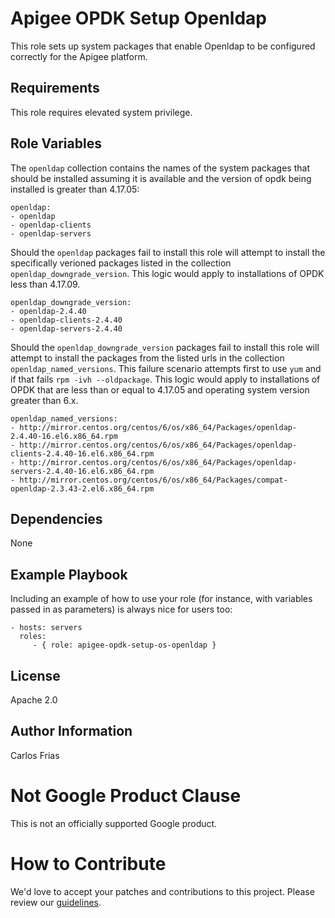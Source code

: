 Apigee OPDK Setup Openldap
=========

This role sets up system packages that enable Openldap to be configured correctly for the Apigee platform. 

Requirements
------------

This role requires elevated system privilege. 

Role Variables
--------------
The `openldap` collection contains the names of the system packages that should be installed assuming it is available and
the version of opdk being installed is greater than 4.17.05: 

    openldap:
    - openldap
    - openldap-clients
    - openldap-servers
    
Should the `openldap` packages fail to install this role will attempt to install the specifically verioned packages listed
in the collection `openldap_downgrade_version`. This logic would apply to installations of OPDK less than 4.17.09. 

    openldap_downgrade_version:
    - openldap-2.4.40
    - openldap-clients-2.4.40
    - openldap-servers-2.4.40

Should the `openldap_downgrade_version` packages fail to install this role will attempt to install the packages from the 
listed urls in the collection `openldap_named_versions`. This failure scenario attempts first to use `yum` and if that 
fails `rpm -ivh --oldpackage`. This logic would apply to installations of OPDK that are less than or equal to 4.17.05 and 
operating system version greater than 6.x. 

    openldap_named_versions:
    - http://mirror.centos.org/centos/6/os/x86_64/Packages/openldap-2.4.40-16.el6.x86_64.rpm
    - http://mirror.centos.org/centos/6/os/x86_64/Packages/openldap-clients-2.4.40-16.el6.x86_64.rpm
    - http://mirror.centos.org/centos/6/os/x86_64/Packages/openldap-servers-2.4.40-16.el6.x86_64.rpm
    - http://mirror.centos.org/centos/6/os/x86_64/Packages/compat-openldap-2.3.43-2.el6.x86_64.rpm

Dependencies
------------

None

Example Playbook
----------------

Including an example of how to use your role (for instance, with variables passed in as parameters) is always nice for users too:

    - hosts: servers
      roles:
         - { role: apigee-opdk-setup-os-openldap }

License
-------

Apache 2.0

Author Information
------------------

Carlos Frias


<!-- BEGIN Google Required Disclaimer -->

# Not Google Product Clause

This is not an officially supported Google product.
<!-- END Google Required Disclaimer -->
<!-- BEGIN Google How To Contribute -->
# How to Contribute

We'd love to accept your patches and contributions to this project. Please review our [guidelines](CONTRIBUTING.md).
<!-- END Google How To Contribute -->
